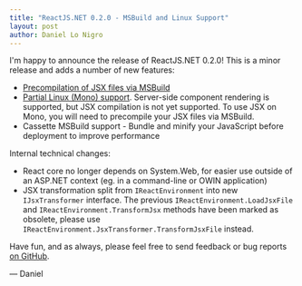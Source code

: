 ```yaml
---
title: "ReactJS.NET 0.2.0 - MSBuild and Linux Support"
layout: post
author: Daniel Lo Nigro
---
```


I'm happy to announce the release of ReactJS.NET 0.2.0! This is a minor release
and adds a number of new features:

 * [Precompilation of JSX files via MSBuild](/guides/msbuild.html)
 * [Partial Linux (Mono) support](/guides/mono.html).
   Server-side component rendering is supported, but JSX compilation is not yet
   supported. To use JSX on Mono, you will need to precompile your JSX files
   via MSBuild.
 * Cassette MSBuild support - Bundle and minify your JavaScript before
   deployment to improve performance

Internal technical changes:

 * React core no longer depends on System.Web, for easier use outside of an
   ASP.NET context (eg. in a command-line or OWIN application)
 * JSX transformation split from `IReactEnvironment` into new `IJsxTransformer`
   interface. The previous `IReactEnvironment.LoadJsxFile` and
   `IReactEnvironment.TransformJsx` methods have been marked as obsolete, please
   use `IReactEnvironment.JsxTransformer.TransformJsxFile` instead.

Have fun, and as always, please feel free to send feedback or bug reports
[on GitHub](https://github.com/reactjs/React.NET).

&mdash; Daniel
